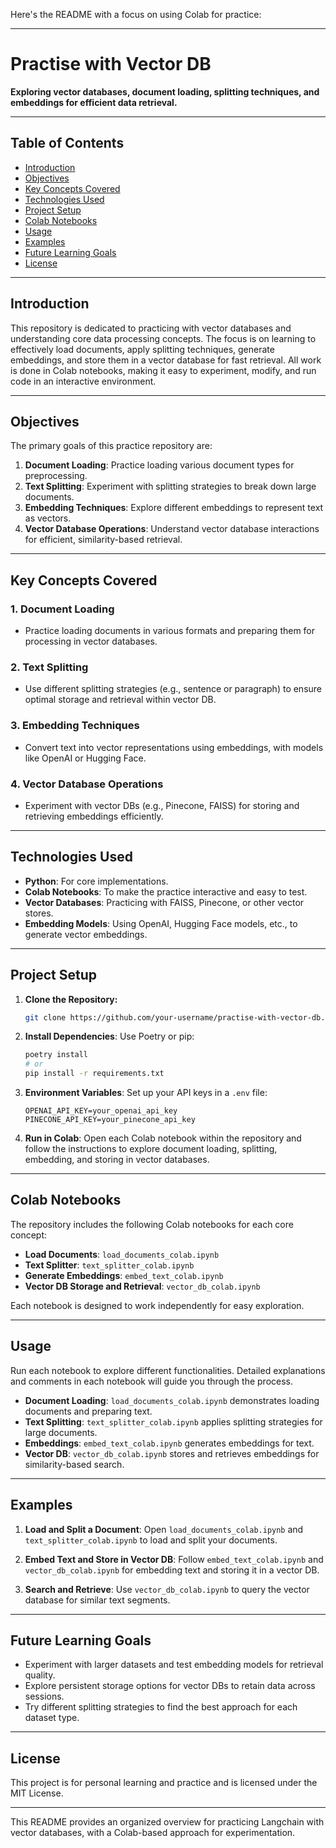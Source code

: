 Here's the README with a focus on using Colab for practice:

---

# Practise with Vector DB

**Exploring vector databases, document loading, splitting techniques, and embeddings for efficient data retrieval.**

---

## Table of Contents

- [Introduction](#introduction)
- [Objectives](#objectives)
- [Key Concepts Covered](#key-concepts-covered)
- [Technologies Used](#technologies-used)
- [Project Setup](#project-setup)
- [Colab Notebooks](#colab-notebooks)
- [Usage](#usage)
- [Examples](#examples)
- [Future Learning Goals](#future-learning-goals)
- [License](#license)

---

## Introduction

This repository is dedicated to practicing with vector databases and understanding core data processing concepts. The focus is on learning to effectively load documents, apply splitting techniques, generate embeddings, and store them in a vector database for fast retrieval. All work is done in Colab notebooks, making it easy to experiment, modify, and run code in an interactive environment.

---

## Objectives

The primary goals of this practice repository are:

1. **Document Loading**: Practice loading various document types for preprocessing.
2. **Text Splitting**: Experiment with splitting strategies to break down large documents.
3. **Embedding Techniques**: Explore different embeddings to represent text as vectors.
4. **Vector Database Operations**: Understand vector database interactions for efficient, similarity-based retrieval.

---

## Key Concepts Covered

### 1. **Document Loading**
   - Practice loading documents in various formats and preparing them for processing in vector databases.

### 2. **Text Splitting**
   - Use different splitting strategies (e.g., sentence or paragraph) to ensure optimal storage and retrieval within vector DB.

### 3. **Embedding Techniques**
   - Convert text into vector representations using embeddings, with models like OpenAI or Hugging Face.

### 4. **Vector Database Operations**
   - Experiment with vector DBs (e.g., Pinecone, FAISS) for storing and retrieving embeddings efficiently.

---

## Technologies Used

- **Python**: For core implementations.
- **Colab Notebooks**: To make the practice interactive and easy to test.
- **Vector Databases**: Practicing with FAISS, Pinecone, or other vector stores.
- **Embedding Models**: Using OpenAI, Hugging Face models, etc., to generate vector embeddings.

---

## Project Setup

1. **Clone the Repository:**
   ```bash
   git clone https://github.com/your-username/practise-with-vector-db.git
   ```

2. **Install Dependencies**:
   Use Poetry or pip:
   ```bash
   poetry install
   # or
   pip install -r requirements.txt
   ```

3. **Environment Variables**:
   Set up your API keys in a `.env` file:
   ```dotenv
   OPENAI_API_KEY=your_openai_api_key
   PINECONE_API_KEY=your_pinecone_api_key
   ```

4. **Run in Colab**:
   Open each Colab notebook within the repository and follow the instructions to explore document loading, splitting, embedding, and storing in vector databases.

---

## Colab Notebooks

The repository includes the following Colab notebooks for each core concept:

- **Load Documents**: `load_documents_colab.ipynb`
- **Text Splitter**: `text_splitter_colab.ipynb`
- **Generate Embeddings**: `embed_text_colab.ipynb`
- **Vector DB Storage and Retrieval**: `vector_db_colab.ipynb`

Each notebook is designed to work independently for easy exploration.

---

## Usage

Run each notebook to explore different functionalities. Detailed explanations and comments in each notebook will guide you through the process.

- **Document Loading**: `load_documents_colab.ipynb` demonstrates loading documents and preparing text.
- **Text Splitting**: `text_splitter_colab.ipynb` applies splitting strategies for large documents.
- **Embeddings**: `embed_text_colab.ipynb` generates embeddings for text.
- **Vector DB**: `vector_db_colab.ipynb` stores and retrieves embeddings for similarity-based search.

---

## Examples

1. **Load and Split a Document**:
   Open `load_documents_colab.ipynb` and `text_splitter_colab.ipynb` to load and split your documents.

2. **Embed Text and Store in Vector DB**:
   Follow `embed_text_colab.ipynb` and `vector_db_colab.ipynb` for embedding text and storing it in a vector DB.

3. **Search and Retrieve**:
   Use `vector_db_colab.ipynb` to query the vector database for similar text segments.

---

## Future Learning Goals

- Experiment with larger datasets and test embedding models for retrieval quality.
- Explore persistent storage options for vector DBs to retain data across sessions.
- Try different splitting strategies to find the best approach for each dataset type.

---

## License

This project is for personal learning and practice and is licensed under the MIT License.

---

This README provides an organized overview for practicing Langchain with vector databases, with a Colab-based approach for experimentation.
